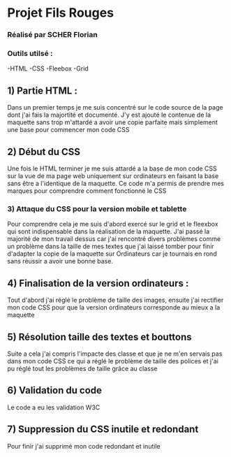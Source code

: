 # Projet Fils Rouges 

### Réalisé par SCHER Florian

### Outils utilsé :
-HTML
-CSS
-Fleebox
-Grid

## 1) Partie HTML : 

Dans un premier temps je me suis concentré sur le code source de la page dont j'ai fais la majortité et documenté. J'y est ajouté le contenue de la maquette sans trop m'attardé a avoir une copie parfaite mais
simplement une base pour commencer mon code CSS

## 2) Début du CSS

Une fois le HTML terminer je me suis attardé a la base de mon code CSS sur la vue de ma page web uniquement sur ordinateurs en faisant la base sans être a l'identique de la maquette. Ce code m'a permis de prendre 
mes marques pour comprendre comment fonctionné le CSS

### 3) Attaque du CSS pour la version mobile et tablette 

Pour comprendre cela je me suis d'abord exercé sur le grid et le fleexbox qui sont indispensable dans la réalisation de la maquette. J'ai passé la majorité de mon travail dessus car j'ai rencontré divers problèmes
comme un problème dans la taille de mes textes que j'ai laissé tomber pour finir d'adapter la copie de la maquette sur Ordinateurs car je tournais en rond sans réussir a avoir une bonne base.

## 4) Finalisation de la version ordinateurs :

Tout d'abord j'ai réglé le problème de taille des images, ensuite j'ai rectifier mon code CSS pour que la version ordinateurs corresponde au mieux a la maquette 

## 5) Résolution taille des textes et bouttons 

Suite a cela j'ai compris l'impacte des classe et que je ne m'en servais pas dans mon code CSS ce qui a réglé le problème de taille des polices et j'ai pu réglé tout les problèmes de taille grâce au classe 

## 6) Validation du code

Le code a eu les validation W3C

## 7) Suppression du CSS inutile et redondant
Pour finir j'ai supprimé mon code redondant et inutile 

